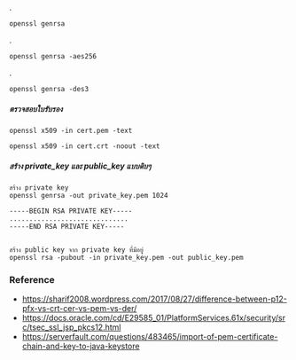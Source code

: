 .
    
    openssl genrsa

.
    
    openssl genrsa -aes256

.
    
    openssl genrsa -des3


##### ตรวจสอบใบรับรอง

    openssl x509 -in cert.pem -text
    
    openssl x509 -in cert.crt -noout -text 

##### สร้าง private_key และ public_key แบบดิบๆ

    สร้าง private key
    openssl genrsa -out private_key.pem 1024
    
    -----BEGIN RSA PRIVATE KEY-----
    ..............................
    -----END RSA PRIVATE KEY-----

    
    สร้าง public key จาก private key ที่มีอยู่
    openssl rsa -pubout -in private_key.pem -out public_key.pem
    

### Reference

- https://sharif2008.wordpress.com/2017/08/27/difference-between-p12-pfx-vs-crt-cer-vs-pem-vs-der/
- https://docs.oracle.com/cd/E29585_01/PlatformServices.61x/security/src/tsec_ssl_jsp_pkcs12.html
- https://serverfault.com/questions/483465/import-of-pem-certificate-chain-and-key-to-java-keystore
